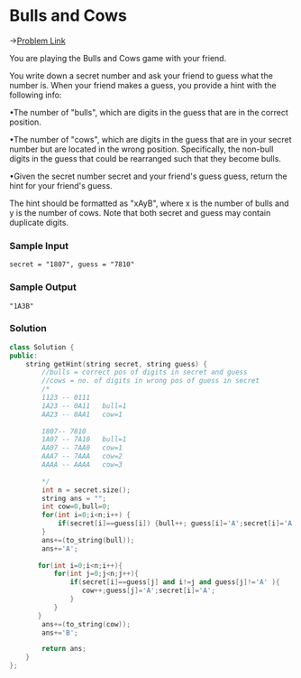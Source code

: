 # Bulls and Cows

->[Problem Link](https://leetcode.com/problems/bulls-and-cows/)

You are playing the Bulls and Cows game with your friend.

You write down a secret number and ask your friend to guess what the number is. When your friend makes a guess, you provide a hint with the following info:

•The number of "bulls", which are digits in the guess that are in the correct position.

•The number of "cows", which are digits in the guess that are in your secret number but are located in the wrong position. Specifically, the non-bull digits in the guess that could be rearranged such that they become bulls.

•Given the secret number secret and your friend's guess guess, return the hint for your friend's guess.

The hint should be formatted as "xAyB", where x is the number of bulls and y is the number of cows. Note that both secret and guess may contain duplicate digits.


### Sample Input
```
secret = "1807", guess = "7810"
```
### Sample Output
```
"1A3B"
```

### Solution
```cpp
class Solution {
public:
    string getHint(string secret, string guess) {
        //bulls = correct pos of digits in secret and guess 
        //cows = no. of digits in wrong pos of guess in secret
        /*
        1123 -- 0111
        1A23 -- 0A11   bull=1
        AA23 -- 0AA1   cow=1
 
        1807-- 7810
        1A07 -- 7A10   bull=1
        AA07 -- 7AA0   cow=1
        AAA7 -- 7AAA   cow=2
        AAAA -- AAAA   cow=3
        
        */
        int n = secret.size();
        string ans = "";
        int cow=0,bull=0;
        for(int i=0;i<n;i++) {
            if(secret[i]==guess[i]) {bull++; guess[i]='A';secret[i]='A';}
        }
        ans+=(to_string(bull));
        ans+='A';
       
       for(int i=0;i<n;i++){
           for(int j=0;j<n;j++){
               if(secret[i]==guess[j] and i!=j and guess[j]!='A' ){
                  cow++;guess[j]='A';secret[i]='A';
               }
           }
       }
        ans+=(to_string(cow));
        ans+='B';

        return ans;
    }
};
```
